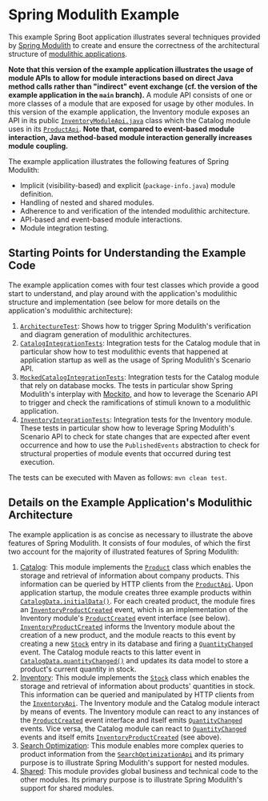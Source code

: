 # Spring Modulith Example
This example Spring Boot application illustrates several techniques provided by
[Spring Modulith](https://spring.io/projects/spring-modulith) to create and ensure the correctness of the architectural
structure of [modulithic applications](https://dzone.com/articles/architecture-style-modulith-vs-microservices).

**Note that this version of the example application illustrates the usage of module APIs to allow for module**
**interactions based on direct Java method calls rather than "indirect" event exchange (cf. the version of the**
**example application in the `main` branch).** A module API consists of one or more classes of a module that are exposed
for usage by other modules. In this version of the example application, the Inventory module exposes an API in its
public
[`InventoryModuleApi.java`](src/main/java/de/codecentric/spring_modulith_example/inventory/InventoryModuleApi.java)
class which the Catalog module uses in its
[`ProductApi`](src/main/java/de/codecentric/spring_modulith_example/catalog/controller/ProductApi.java). **Note that,**
**compared to event-based module interaction, Java method-based module interaction generally increases module**
**coupling.**

The example application illustrates the following features of Spring Modulith:
- Implicit (visibility-based) and explicit (`package-info.java`) module definition.
- Handling of nested and shared modules.
- Adherence to and verification of the intended modulithic architecture.
- API-based and event-based module interactions.
- Module integration testing.

## Starting Points for Understanding the Example Code
The example application comes with four test classes which provide a good start to understand, and play around with the
application's modulithic structure and implementation (see below for more details on the application's modulithic
architecture):
1. [`ArchitectureTest`](src/test/java/de/codecentric/spring_modulith_example/ArchitectureTest.java): Shows how to
trigger Spring Modulith's verification and diagram generation of modulithic architectures.
2. [`CatalogIntegrationTests`](src/test/java/de/codecentric/spring_modulith_example/catalog/CatalogIntegrationTests.java):
Integration tests for the Catalog module that in particular show how to test modulithic events that happened at
application startup as well as the usage of Spring Modulith's Scenario API.
3. [`MockedCatalogIntegrationTests`](src/test/java/de/codecentric/spring_modulith_example/catalog/MockedCatalogIntegrationTests.java):
Integration tests for the Catalog module that rely on database mocks. The tests in particular show Spring Modulith's
interplay with [Mockito](https://site.mockito.org), and how to leverage the Scenario API to trigger and check the
ramifications of stimuli known to a modulithic application.
4. [`InventoryIntegrationTests`](src/test/java/de/codecentric/spring_modulith_example/inventory/InventoryIntegrationTests.java):
Integration tests for the Inventory module. These tests in particular show how to leverage Spring Modulith's Scenario
API to check for state changes that are expected after event occurrence and how to use the `PublishedEvents`
abstraction to check for structural properties of module events that occurred during test execution.

The tests can be executed with Maven as follows:
`mvn clean test`.

## Details on the Example Application's Modulithic Architecture
The example application is as concise as necessary to illustrate the above features of Spring Modulith. It consists of
four modules, of which the first two account for the majority of illustrated features of Spring Modulith:
1. [Catalog](src/main/java/de/codecentric/spring_modulith_example/catalog/README.md): This module implements the
[`Product`](src/main/java/de/codecentric/spring_modulith_example/catalog/model/Product.java) class which enables the
storage and retrieval of information about company products. This information can be queried by HTTP clients from the
[`ProductApi`](src/main/java/de/codecentric/spring_modulith_example/catalog/controller/ProductApi.java). Upon
application startup, the module creates three example products within
[`CatalogData.initialData()`](src/main/java/de/codecentric/spring_modulith_example/catalog/model/CatalogData.java).
For each created product, the module fires an
[`InventoryProductCreated`](src/main/java/de/codecentric/spring_modulith_example/catalog/external_events/InventoryProductCreated.java)
event, which is an implementation of the Inventory module's
[`ProductCreated`](src/main/java/de/codecentric/spring_modulith_example/inventory/ProductCreated.java) event interface
(see below).
[`InventoryProductCreated`](src/main/java/de/codecentric/spring_modulith_example/catalog/external_events/InventoryProductCreated.java)
informs the Inventory module about the creation of a new product, and the module reacts to this event by creating a new
[`Stock`](src/main/java/de/codecentric/spring_modulith_example/inventory/model/Stock.java) entry in its database and
firing a [`QuantityChanged`](src/main/java/de/codecentric/spring_modulith_example/inventory/QuantityChanged.java) event.
The Catalog module reacts to this latter event in
[`CatalogData.quantityChanged()`](src/main/java/de/codecentric/spring_modulith_example/catalog/model/CatalogData.java)
and updates its data model to store a product's current quantity in stock.
2. [Inventory](src/main/java/de/codecentric/spring_modulith_example/inventory/README.md): This module implements the
[`Stock`](src/main/java/de/codecentric/spring_modulith_example/inventory/model/Stock.java) class which enables the
storage and retrieval of information about products' quantities in stock. This information can be queried and
manipulated by HTTP clients from the
[`InventoryApi`](src/main/java/de/codecentric/spring_modulith_example/inventory/InventoryApi.java). The Inventory module
and the Catalog module interact by means of events. The Inventory module can react to any instances of the
 [`ProductCreated`](src/main/java/de/codecentric/spring_modulith_example/inventory/ProductCreated.java) event interface
and itself emits
[`QuantityChanged`](src/main/java/de/codecentric/spring_modulith_example/inventory/QuantityChanged.java) events. Vice
versa, the Catalog module can react to
[`QuantityChanged`](src/main/java/de/codecentric/spring_modulith_example/inventory/QuantityChanged.java) events and 
itself emits
[`InventoryProductCreated`](src/main/java/de/codecentric/spring_modulith_example/catalog/external_events/InventoryProductCreated.java)
(see above).
3. [Search Optimization](src/main/java/de/codecentric/spring_modulith_example/catalog/nested_modules/search_optimization/package-info.java):
This module enables more complex queries to product information from the
[`SearchOptimizationApi`](src/main/java/de/codecentric/spring_modulith_example/catalog/nested_modules/search_optimization/controller/SearchOptimizationApi.java)
and its primary purpose is to illustrate Spring Modulith's support for nested modules.
4. [Shared](src/main/java/de/codecentric/spring_modulith_example/shared/package-info.java): This module provides global
business and technical code to the other modules. Its primary purpose is to illustrate Spring Modulith's support for
shared modules.
